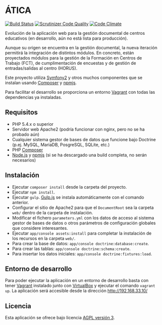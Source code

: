 # ÁTICA
[![Build Status](https://travis-ci.org/iesoretania/atica-next.svg?branch=master)](https://travis-ci.org/iesoretania/atica-next)
[![Scrutinizer Code Quality](https://scrutinizer-ci.com/g/iesoretania/atica-next/badges/quality-score.png?b=master)](https://scrutinizer-ci.com/g/iesoretania/atica-next/?branch=master)
[![Code Climate](https://codeclimate.com/github/iesoretania/atica-next/badges/gpa.svg)](https://codeclimate.com/github/iesoretania/atica-next)

Evolución de la aplicación web para la gestión documental de centros educativos (en desarrollo, aún no está lista para producción).

Aunque su origen se encuentra en la gestión documental, la nueva iteración permitirá la integración de distintos
módulos. En concreto, están proyectados módulos para la gestión de la Formación en Centros de Trabajo (FCT), de
cumplimentación de encuestas y de gestión de entradas/salidas al centro (HORUS).

Este proyecto utiliza [Symfony2] y otros muchos componentes que se instalan usando [Composer] y [npmjs].

Para facilitar el desarrollo se proporciona un entorno [Vagrant] con todas las dependencias ya instaladas.

## Requisitos

- PHP 5.4.x o superior
- Servidor web Apache2 (podría funcionar con nginx, pero no se ha probado aún)
- Cualquier sistema gestor de bases de datos que funcione bajo Doctrine (p.ej. MySQL, MariaDB, PosgreSQL, SQLite, etc.)
- PHP [Composer]
- [Node.js] y [npmjs] (si se ha descargado una build completa, no serán necesarios)

## Instalación

- Ejecutar `composer install` desde la carpeta del proyecto.
- Ejecutar `npm install`.
- Ejecutar `gulp`. [Gulp.js] se instala automáticamente con el comando anterior.
- Configurar el sitio de Apache2 para que el `DocumentRoot` sea la carpeta `web/` dentro de la carpeta de instalación.
- Modificar el fichero `parameters.yml` con los datos de acceso al sistema gestor de bases de datos o otros parámetros
de configuración globales que considere interesantes.
- Ejecutar `app/console assets:install` para completar la instalación de los recursos en la carpeta `web/`.
- Para crear la base de datos: `app/console doctrine:database:create`.
- Para crear las tablas: `app/console doctrine:schema:create`.
- Para insertar los datos iniciales: `app/console doctrine:fixtures:load`.

## Entorno de desarrollo

Para poder ejecutar la aplicación en un entorno de desarrollo basta con tener [Vagrant] instalado junto con [VirtualBox]
y ejecutar el comando `vagrant up`. La aplicación será accesible desde la dirección http://192.168.33.10/

## Licencia
Esta aplicación se ofrece bajo licencia [AGPL versión 3].

[Vagrant]: https://www.vagrantup.com/
[VirtualBox]: https://www.virtualbox.org
[Symfony2]: http://symfony.com/
[Composer]: http://getcomposer.org
[AGPL versión 3]: http://www.gnu.org/licenses/agpl.html
[Node.js]: https://nodejs.org/en/
[npmjs]: https://www.npmjs.com/
[Gulp.js]: http://gulpjs.com/
